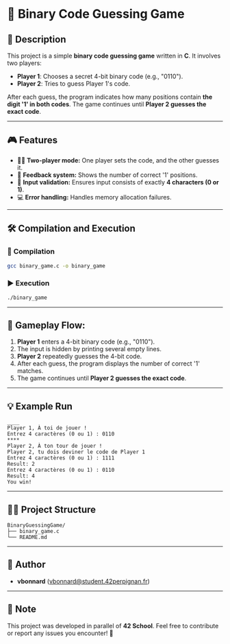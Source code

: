 # 🧩 Binary Code Guessing Game

## 📌 Description

This project is a simple **binary code guessing game** written in **C**. It involves two players:

-   **Player 1**: Chooses a secret 4-bit binary code (e.g., "0110").
-   **Player 2**: Tries to guess Player 1's code.

After each guess, the program indicates how many positions contain **the digit '1' in both codes**. The game continues until **Player 2 guesses the exact code**.

---

## 🎮 Features

-   🧑‍💻 **Two-player mode:** One player sets the code, and the other guesses it.
-   🔄 **Feedback system:** Shows the number of correct '1' positions.
-   🧪 **Input validation:** Ensures input consists of exactly **4 characters (0 or 1)**.
-   💻 **Error handling:** Handles memory allocation failures.

---

## 🛠 Compilation and Execution

### 🔧 **Compilation**

```sh
gcc binary_game.c -o binary_game
```

### ▶️ **Execution**

```sh
./binary_game
```

---

## 🔄 **Gameplay Flow:**

1. **Player 1** enters a 4-bit binary code (e.g., "0110").
2. The input is hidden by printing several empty lines.
3. **Player 2** repeatedly guesses the 4-bit code.
4. After each guess, the program displays the number of correct '1' matches.
5. The game continues until **Player 2 guesses the exact code**.

---

## 💡 Example Run

```
____
Player 1, À toi de jouer !
Entrez 4 caractères (0 ou 1) : 0110
****
Player 2, À ton tour de jouer !
Player 2, tu dois deviner le code de Player 1
Entrez 4 caractères (0 ou 1) : 1111
Result: 2
Entrez 4 caractères (0 ou 1) : 0110
Result: 4
You win!
```

---

## 💂‍💻 Project Structure

```
BinaryGuessingGame/
├── binary_game.c
└── README.md
```

---

## 💜 Author

-   **vbonnard** (<vbonnard@student.42perpignan.fr>)

---

## 📌 Note

This project was developed in parallel of **42 School**. Feel free to contribute or report any issues you encounter! 🚀
